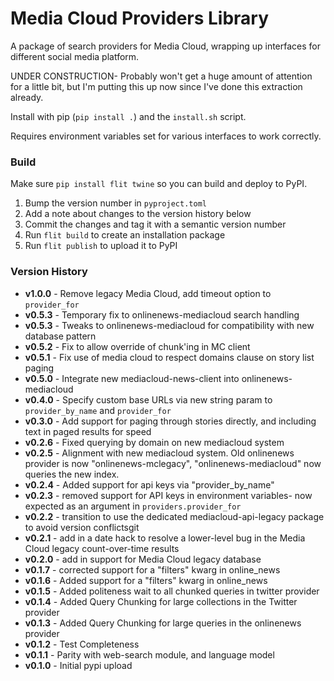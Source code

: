 Media Cloud Providers Library
=============================

A package of search providers for Media Cloud, wrapping up interfaces for different social media platform.

UNDER CONSTRUCTION- Probably won't get a huge amount of attention for a little bit, but I'm putting this 
up now since I've done this extraction already.

Install with pip (`pip install .`) and the `install.sh` script. 

Requires environment variables set for various interfaces to work correctly.


### Build

Make sure `pip install flit twine` so you can build and deploy to PyPI.

1. Bump the version number in `pyproject.toml`
2. Add a note about changes to the version history below
3. Commit the changes and tag it with a semantic version number
4. Run `flit build` to create an installation package
5. Run `flit publish` to upload it to PyPI

### Version History
* __v1.0.0__ - Remove legacy Media Cloud, add timeout option to `provider_for` 
* __v0.5.3__ - Temporary fix to onlinenews-mediacloud search handling 
* __v0.5.3__ - Tweaks to onlinenews-mediacloud for compatibility with new database pattern
* __v0.5.2__ - Fix to allow override of chunk'ing in MC client 
* __v0.5.1__ - Fix use of media cloud to respect domains clause on story list paging
* __v0.5.0__ - Integrate new mediacloud-news-client into onlinenews-mediacloud
* __v0.4.0__ - Specify custom base URLs via new string param to `provider_by_name` and `provider_for` 
* __v0.3.0__ - Add support for paging through stories directly, and including text in paged results for speed
* __v0.2.6__ - Fixed querying by domain on new mediacloud system
* __v0.2.5__ - Alignment with new mediacloud system. Old onlinenews provider is now "onlinenews-mclegacy", "onlinenews-mediacloud" now queries the new index.
* __v0.2.4__ - Added support for api keys via "provider_by_name"
* __v0.2.3__ - removed support for API keys in environment variables- now expected as an argument in `providers.provider_for`
* __v0.2.2__ - transition to use the dedicated mediacloud-api-legacy package to avoid version conflictsgit
* __v0.2.1__ - add in a date hack to resolve a lower-level bug in the Media Cloud legacy count-over-time results
* __v0.2.0__ - add in support for Media Cloud legacy database
* __v0.1.7__ - corrected support for a "filters" kwarg in online_news
* __v0.1.6__ - Added support for a "filters" kwarg in online_news
* __v0.1.5__ - Added politeness wait to all chunked queries in twitter provider
* __v0.1.4__ - Added Query Chunking for large collections in the Twitter provider
* __v0.1.3__ - Added Query Chunking for large queries in the onlinenews provider
* __v0.1.2__ - Test Completeness
* __v0.1.1__ - Parity with web-search module, and language model
* __v0.1.0__ - Initial pypi upload 
